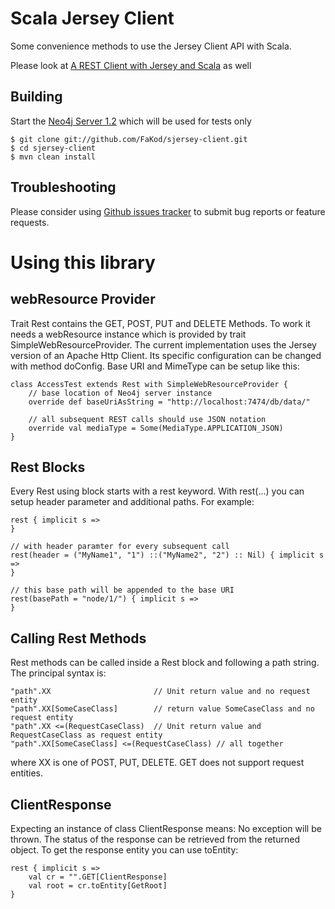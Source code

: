 Scala Jersey Client
==================

Some convenience methods to use the Jersey Client API with Scala.

Please look at [A REST Client with Jersey and Scala](http://blog.fakod.eu/2010/12/10/yet-another-trya-rest-client-with-jersey-and-scala/) as well

Building
--------

Start the [Neo4j Server 1.2](http://neo4j.org/download/) which will be used for tests only

    $ git clone git://github.com/FaKod/sjersey-client.git
    $ cd sjersey-client
    $ mvn clean install

Troubleshooting
---------------

Please consider using [Github issues tracker](https://github.com/FaKod/sjersey-client/issues) to submit bug reports or feature requests.


Using this library
==================

webResource Provider
-------------------

Trait Rest contains the GET, POST, PUT and DELETE Methods. To work it needs a webResource instance which is provided by trait SimpleWebResourceProvider. The current implementation uses the Jersey version of an Apache Http Client. Its specific configuration can be changed with method doConfig.
Base URI and MimeType can be setup like this:


    class AccessTest extends Rest with SimpleWebResourceProvider {
		// base location of Neo4j server instance
		override def baseUriAsString = "http://localhost:7474/db/data/"

		// all subsequent REST calls should use JSON notation
		override val mediaType = Some(MediaType.APPLICATION_JSON)
	}
	
Rest Blocks
-----------

Every Rest using block starts with a rest keyword. With rest(...) you can setup header parameter and additional paths. For example:

	rest { implicit s =>
	}
	
	// with header paramter for every subsequent call
	rest(header = ("MyName1", "1") ::("MyName2", "2") :: Nil) { implicit s =>
	}
	
	// this base path will be appended to the base URI
	rest(basePath = "node/1/") { implicit s =>
	}
	
Calling Rest Methods
--------------------
Rest methods can be called inside a Rest block and following a path string. The principal syntax is:

	"path".XX						// Unit return value and no request entity
	"path".XX[SomeCaseClass]		// return value SomeCaseClass and no request entity
	"path".XX <=(RequestCaseClass)  // Unit return value and RequestCaseClass as request entity
	"path".XX[SomeCaseClass] <=(RequestCaseClass) // all together
	
where XX is one of POST, PUT, DELETE. GET does not support request entities.

ClientResponse
--------------
Expecting an instance of class ClientResponse means: No exception will be thrown. The status of the response can be retrieved from the returned object.
To get the response entity you can use toEntity:

	rest { implicit s =>
	    val cr = "".GET[ClientResponse]
	    val root = cr.toEntity[GetRoot]
	}
	

	